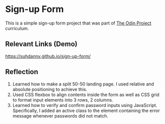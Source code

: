 # Sign-up Form

This is a simple sign-up form project that was part of [The Odin Project](https://www.theodinproject.com/lessons/node-path-intermediate-html-and-css-sign-up-form) curriculum.

## Relevant Links (Demo)

https://suhdanny.github.io/sign-up-form/

## Reflection

1. Learned how to make a split 50-50 landing page. I used relative and absolute positioning to achieve this.
2. Used CSS flexbox to align contents inside the form as well as CSS grid to format input elements into 3 rows, 2 columns.
3. Learned how to verify and confirm password inputs using JavaScript. Specifically, I added an active class to the element containing the error message whenever passwords did not match.
